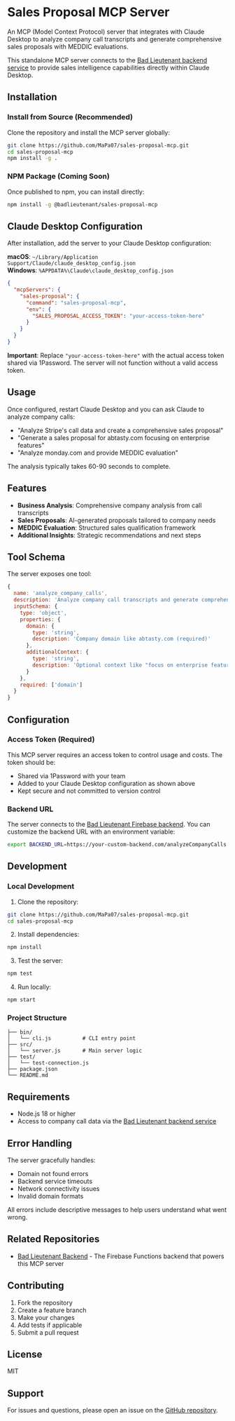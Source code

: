 # Sales Proposal MCP Server

An MCP (Model Context Protocol) server that integrates with Claude Desktop to analyze company call transcripts and generate comprehensive sales proposals with MEDDIC evaluations.

This standalone MCP server connects to the [Bad Lieutenant backend service](https://github.com/MaPa07/bad_lieutenant) to provide sales intelligence capabilities directly within Claude Desktop.

## Installation

### Install from Source (Recommended)

Clone the repository and install the MCP server globally:

```bash
git clone https://github.com/MaPa07/sales-proposal-mcp.git
cd sales-proposal-mcp
npm install -g .
```

### NPM Package (Coming Soon)

Once published to npm, you can install directly:

```bash
npm install -g @badlieutenant/sales-proposal-mcp
```

## Claude Desktop Configuration

After installation, add the server to your Claude Desktop configuration:

**macOS**: `~/Library/Application Support/Claude/claude_desktop_config.json`  
**Windows**: `%APPDATA%\Claude\claude_desktop_config.json`

```json
{
  "mcpServers": {
    "sales-proposal": {
      "command": "sales-proposal-mcp",
      "env": {
        "SALES_PROPOSAL_ACCESS_TOKEN": "your-access-token-here"
      }
    }
  }
}
```

**Important**: Replace `"your-access-token-here"` with the actual access token shared via 1Password. The server will not function without a valid access token.

## Usage

Once configured, restart Claude Desktop and you can ask Claude to analyze company calls:

- "Analyze Stripe's call data and create a comprehensive sales proposal"
- "Generate a sales proposal for abtasty.com focusing on enterprise features"  
- "Analyze monday.com and provide MEDDIC evaluation"

The analysis typically takes 60-90 seconds to complete.

## Features

- **Business Analysis**: Comprehensive company analysis from call transcripts
- **Sales Proposals**: AI-generated proposals tailored to company needs
- **MEDDIC Evaluation**: Structured sales qualification framework
- **Additional Insights**: Strategic recommendations and next steps

## Tool Schema

The server exposes one tool:

```javascript
{
  name: 'analyze_company_calls',
  description: 'Analyze company call transcripts and generate comprehensive sales proposal with MEDDIC evaluation',
  inputSchema: {
    type: 'object',
    properties: {
      domain: {
        type: 'string',
        description: 'Company domain like abtasty.com (required)'
      },
      additionalContext: {
        type: 'string', 
        description: 'Optional context like "focus on enterprise features"'
      }
    },
    required: ['domain']
  }
}
```

## Configuration

### Access Token (Required)

This MCP server requires an access token to control usage and costs. The token should be:
- Shared via 1Password with your team
- Added to your Claude Desktop configuration as shown above
- Kept secure and not committed to version control

### Backend URL

The server connects to the [Bad Lieutenant Firebase backend](https://github.com/MaPa07/bad_lieutenant). You can customize the backend URL with an environment variable:

```bash
export BACKEND_URL=https://your-custom-backend.com/analyzeCompanyCalls
```

## Development

### Local Development

1. Clone the repository:
```bash
git clone https://github.com/MaPa07/sales-proposal-mcp.git
cd sales-proposal-mcp
```

2. Install dependencies:
```bash
npm install
```

3. Test the server:
```bash
npm test
```

4. Run locally:
```bash
npm start
```

### Project Structure

```
├── bin/
│   └── cli.js          # CLI entry point
├── src/
│   └── server.js       # Main server logic
├── test/
│   └── test-connection.js
├── package.json
└── README.md
```

## Requirements

- Node.js 18 or higher
- Access to company call data via the [Bad Lieutenant backend service](https://github.com/MaPa07/bad_lieutenant)

## Error Handling

The server gracefully handles:
- Domain not found errors
- Backend service timeouts
- Network connectivity issues
- Invalid domain formats

All errors include descriptive messages to help users understand what went wrong.

## Related Repositories

- [Bad Lieutenant Backend](https://github.com/MaPa07/bad_lieutenant) - The Firebase Functions backend that powers this MCP server

## Contributing

1. Fork the repository
2. Create a feature branch
3. Make your changes
4. Add tests if applicable
5. Submit a pull request

## License

MIT

## Support

For issues and questions, please open an issue on the [GitHub repository](https://github.com/MaPa07/sales-proposal-mcp/issues). 